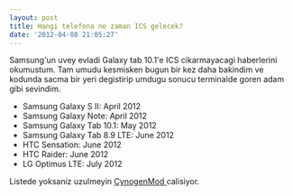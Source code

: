 ```yaml
---
layout: post
title: Hangi telefona ne zaman ICS gelecek?
date: '2012-04-08 21:05:27'
---
```


Samsung'un uvey evladi Galaxy tab 10.1'e ICS cikarmayacagi haberlerini okumustum. Tam umudu kesmisken bugun bir kez daha bakindim ve kodunda sacma bir yeri degistirip umdugu sonucu terminalde goren adam gibi sevindim.

- Samsung Galaxy S II: April 2012
- Samsung Galaxy Note: April 2012
- Samsung Galaxy Tab 10.1: May 2012
- Samsung Galaxy Tab 8.9 LTE: June 2012
- HTC Sensation: June 2012
- HTC Raider: June 2012
- LG Optimus LTE: July 2012

Listede yoksaniz uzulmeyin <a href="http://www.cyanogenmod.com/devices" target="_blank">CynogenMod </a>calisiyor.